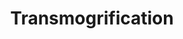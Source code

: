 ---
title: Transmogrification
crosslinks:
- wow
- VirtualCosplay
- ofr60o
- WoWRolePlay
- witcher
---